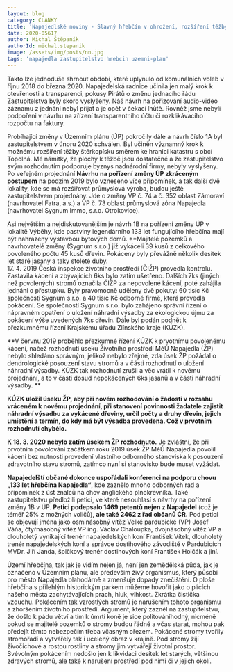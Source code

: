 ```yaml
---
layout: blog
category: CLANKY
title: 'Napajedlské noviny - Slavný hřebčín v ohrožení, rozšíření těžby štěrkopísku a pokusy radnice o otevřenost..'
date: 2020-05617
author: Michal Štěpaník
authorId: michal.stepanik
image: /assets/img/posts/nn.jpg  
tags: 'napajedla zastupitelstvo hrebcin uzemni-plan'
---
```


Takto lze jednoduše shrnout období, které uplynulo od komunálních voleb v říjnu 2018 do března 2020. Napajedelská radnice učinila jen malý krok k otevřenosti a transparenci, pokusy Pirátů o změnu jednacího řádu Zastupitelstva byly skoro vyslyšeny. Náš návrh na pořizování audio-video záznamu z jednání nebyl přijat a je opět v čekací lhůtě. Rovněž jsme nebyli podpořeni v návrhu na zřízení transparentního účtu či rozklikávacího rozpočtu na faktury.


Probíhající změny v Územním plánu (ÚP) pokročily dále a návrh číslo 1A byl zastupitelstvem v únoru 2020 schválen. Byl učiněn významný krok k možnému rozšíření těžby štěrkopísku směrem ke hranici katastru s obcí Topolná. Mé námitky, že plochy k těžbě jsou dostatečné a že zastupitelstvo svým rozhodnutím podporuje byznys nadnárodní firmy, nebyly vyslyšeny. Po veřejném projednání **Návrhu na pořízení změny ÚP zkráceným postupem** na podzim 2019 bylo vzneseno více připomínek, a tak další dvě lokality, kde se má rozšiřovat průmyslová výroba, budou ještě zastupitelstvem projednány. Jde o změny VP č. 74 a č. 352 oblast Zámoraví (navrhovatel Fatra, a.s.) a VP č. 73 oblast průmyslová zóna Napajedla (navrhovatel Sygnum Immo, s.r.o. Otrokovice).


 Asi největším a nejdiskutovanějším je návrh 1B na pořízení změny ÚP v lokalitě Výběhy, kde pastviny legendárního 133 let fungujícího hřebčína mají být nahrazeny výstavbou bytových domů. **Majitelé pozemků a navrhovatelé změny (Sygnum s.r.o.) již vykáceli 39 kusů z celkového povoleného počtu 45 kusů dřevin. Pokáceny byly převážně několik desítek let staré jasany a taky stoleté duby.  
17. 4. 2019 Česká inspekce životního prostředí (ČIŽP) provedla kontrolu. Zastavila kácení a zbývajících 6ks bylo zatím ušetřeno. Dalších 7ks (jiných než povolených) stromů označila ČIŽP za nepovolené kácení, poté zahájila jednání o přestupku. Byly pravomocně uděleny dvě pokuty: 60 tisíc Kč společnosti Sygnum s.r.o. a 40 tisíc Kč odborné firmě, která provedla pokácení. Se společností Sygnum s.r.o. bylo zahájeno správní řízení o nápravném opatření o uložení náhradní výsadby za ekologickou újmu za pokácení výše uvedených 7ks dřevin. Dále byl podán podnět k přezkumnému řízení Krajskému úřadu Zlínského kraje (KÚZK).  


**V červnu 2019 proběhlo přezkumné řízení KÚZK k prvotnímu povolenému kácení, načež rozhodnutí úseku Životního prostředí MěÚ Napajedla (ŽP) nebylo shledáno správným, jelikož nebylo zřejmé, zda úsek ŽP požádal o dendrologické posouzení stavu stromů a v části rozhodnutí o uložení náhradní výsadby. KÚZK tak rozhodnutí zrušil a věc vrátil k novému projednání, a to v části dosud nepokácených 6ks jasanů a v části náhradní výsadby. **


**KÚZK uložil úseku ŽP, aby při novém rozhodování o žádosti v rozsahu vráceném k novému projednání, při stanovení povinnosti žadatele zajistit náhradní výsadbu za vykácené dřeviny, určil počty a druhy dřevin, jejich umístění a termín, do kdy má být výsadba provedena. Což v prvotním rozhodnutí chybělo.**

**K 18. 3. 2020 nebylo zatím úsekem ŽP rozhodnuto.** Je zvláštní, že při prvotním povolování začátkem roku 2019 úsek ŽP MěÚ Napajedla povolil kácení bez nutnosti provedení vlastního odborného stanoviska k posouzení zdravotního stavu stromů, zatímco nyní si stanovisko bude muset vyžádat. 


**Napajedelští občané dokonce uspořádali konferenci na podporu chovu „133 let hřebčína Napajedla“**, kde zaznělo mnoho odborných rad a připomínek z úst znalců na chov anglického plnokrevníka. Také zastupitelstvu předložili petici, ve které nesouhlasí s návrhy na pořízení změny 1B v ÚP. **Petici podepsalo 1469 petentů nejen z Napajedel** (což je téměř 25% z možných voličů), **ale také 2462 z řad občanů ČR.** Pod peticí se objevují jména jako osminásobný vítěz Velké pardubické (VP) Josef Váňa, čtyřnásobný vítěz VP ing. Václav Chaloupka, dvojnásobný vítěz VP a dlouholetý vynikající trenér napajedelských koní František Vítek, dlouholetý trenér napajedelských koní a správce dostihového závodiště v Pardubicích MVDr. Jiří Janda, špičkový trenér dostihových koní František Holčák a jiní.


Území hřebčína, tak jak je vidím nejen já, není jen zemědělská půda, jak je označeno v Územním plánu, ale především živý organismus, který působí pro město Napajedla blahodárně a zmenšuje dopady znečištění. O ploše hřebčína s přilehlým historickým parkem můžeme hovořit jako o plicích našeho města zachytávajících prach, hluk, vlhkost. Zkrátka čistička vzduchu.  Pokácením tak vzrostlých stromů je narušením tohoto organismu a zhoršením životního prostředí. Argument, který zazněl na zastupitelstvu, že došlo k pádu větví a tím k úmrtí koně je sice politováníhodný, nicméně pokud se majitelé pozemků o stromy budou řádně a včas starat, mohou pak předejít těmto nebezpečím třeba včasným ořezem. Pokácené stromy tvořily stromořadí a vytvářely tak i ucelený obraz v krajině. Pod stromy žijí živočichové a rostou rostliny a stromy jim vytvářejí životní prostor. Svévolným pokácením nedošlo jen k likvidaci desítek let starých, většinou zdravých stromů, ale také k narušení prostředí pod nimi či v jejich okolí.


